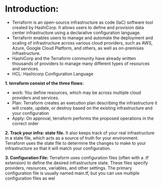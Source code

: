 # Introduction:
- Terraform is an open-source infrastructure as code (IaC) software tool created by HashiCorp. It allows users to define and provision data center infrastructure using a declarative
  configuration language.
- Terraform enables users to manage and automate the deployment and scaling of infrastructure across various cloud providers, such as AWS, Azure, Google Cloud Platform, and others,
  as well as on-premises infrastructure.
- HashiCorp and the Terraform community have already written thousands of providers to manage many different types of resources and services.
- HCL: Hashicorp Configuration Language
  
**1. terraform consist of the three flows:**
- work: You define resources, which may be across multiple cloud providers and services.
- Plan: Terraform creates an execution plan describing the infrastructure it will create, update, or destroy based on the existing infrastructure and your configuration
- Apply: On approval, terraform performs the proposed operations in the correct order

**2. Track your infra: state file.**
It also keeps track of your real infrastructure in a state file, which acts as a source of truth for your environment. 
Terraform uses the state file to determine the changes to make to your infrastructure so that it will match your configuration.

**3. Configuration File:** 
Terraform uses configuration files (often with a .tf extension) to define the desired infrastructure state. These files specify providers, resources, variables, and other settings. The primary configuration file is usually named main.tf, but you can use multiple configuration files as wel
